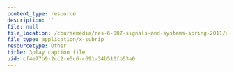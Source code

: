 ```yaml
---
content_type: resource
description: ''
file: null
file_location: /coursemedia/res-6-007-signals-and-systems-spring-2011/cf4e77b92cc2e5c6c69134b510fb53a0_GrnYlDAsmuA.srt
file_type: application/x-subrip
resourcetype: Other
title: 3play caption file
uid: cf4e77b9-2cc2-e5c6-c691-34b510fb53a0
---
```

